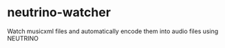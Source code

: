 # neutrino-watcher
Watch musicxml files and automatically encode them into audio files using NEUTRINO 
